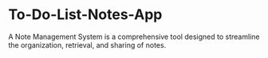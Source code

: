 # To-Do-List-Notes-App
A Note Management System is a comprehensive tool designed to streamline the organization, retrieval, and sharing of notes.
